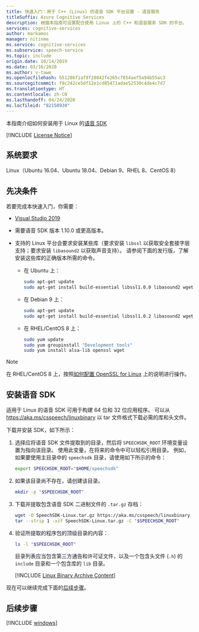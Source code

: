 ```yaml
---
title: 快速入门：用于 C++ (Linux) 的语音 SDK 平台设置 - 语音服务
titleSuffix: Azure Cognitive Services
description: 根据本指南可设置配合使用 Linux 上的 C++ 和语音服务 SDK 的平台。
services: cognitive-services
author: markamos
manager: nitinme
ms.service: cognitive-services
ms.subservice: speech-service
ms.topic: include
origin.date: 10/14/2019
ms.date: 03/16/2020
ms.author: v-tawe
ms.openlocfilehash: b51286f1af9f28042fe265c7854aef5a94b55ac3
ms.sourcegitcommit: f9c242ce5df12e1cd85471adae52530c4de4c7d7
ms.translationtype: HT
ms.contentlocale: zh-CN
ms.lasthandoff: 04/24/2020
ms.locfileid: "82150930"
---
```

本指南介绍如何安装用于 Linux 的[语音 SDK](~/articles/cognitive-services/speech-service/speech-sdk.md)

[!INCLUDE [License Notice](~/includes/cognitive-services-speech-service-license-notice.md)]

## <a name="system-requirements"></a>系统要求

Linux（Ubuntu 16.04、Ubuntu 18.04、Debian 9、RHEL 8、CentOS 8）

## <a name="prerequisites"></a>先决条件

若要完成本快速入门，你需要：

* [Visual Studio 2019](https://visualstudio.microsoft.com/downloads/)

* 需要语音 SDK 版本 1.10.0 或更高版本。

* 支持的 Linux 平台会要求安装某些库（要求安装 `libssl` 以获取安全套接字层支持；要求安装 `libasound2` 以获取声音支持）。 请参阅下面的发行版，了解安装这些库的正确版本所需的命令。

   * 在 Ubuntu 上：

     ```sh
     sudo apt-get update
     sudo apt-get install build-essential libssl1.0.0 libasound2 wget
     ```

   * 在 Debian 9 上：

     ```sh
     sudo apt-get update
     sudo apt-get install build-essential libssl1.0.2 libasound2 wget
     ```

   * 在 RHEL/CentOS 8 上：

     ```sh
     sudo yum update
     sudo yum groupinstall "Development tools"
     sudo yum install alsa-lib openssl wget
     ```

> [!NOTE]
> 在 RHEL/CentOS 8 上，按照[如何配置 OpenSSL for Linux](~/articles/cognitive-services/speech-service/how-to-configure-openssl-linux.md) 上的说明进行操作。

## <a name="install-speech-sdk"></a>安装语音 SDK

适用于 Linux 的语音 SDK 可用于构建 64 位和 32 位应用程序。 可以从 https://aka.ms/csspeech/linuxbinary 以 tar 文件格式下载必需的库和头文件。

下载并安装 SDK，如下所示：

1. 选择应将语音 SDK 文件提取到的目录，然后将 `SPEECHSDK_ROOT` 环境变量设置为指向该目录。 使用此变量，在将来的命令中可以轻松引用目录。 例如，如果要使用主目录中的 `speechsdk` 目录，请使用如下所示的命令：

   ```sh
   export SPEECHSDK_ROOT="$HOME/speechsdk"
   ```

1. 如果该目录尚不存在，请创建该目录。

   ```sh
   mkdir -p "$SPEECHSDK_ROOT"
   ```

1. 下载并提取包含语音 SDK 二进制文件的 `.tar.gz` 存档：

   ```sh
   wget -O SpeechSDK-Linux.tar.gz https://aka.ms/csspeech/linuxbinary
   tar --strip 1 -xzf SpeechSDK-Linux.tar.gz -C "$SPEECHSDK_ROOT"
   ```

1. 验证所提取的程序包的顶级目录的内容：

   ```sh
   ls -l "$SPEECHSDK_ROOT"
   ```

   目录列表应当包含第三方通告和许可证文件，以及一个包含头文件 (`.h`) 的 `include` 目录和一个包含库的 `lib` 目录。

   [!INCLUDE [Linux Binary Archive Content](~/includes/cognitive-services-speech-service-linuxbinary-content.md)]

现在可以继续完成下面的[后续步骤](#next-steps)。

## <a name="next-steps"></a>后续步骤

[!INCLUDE [windows](../quickstart-list.md)]
